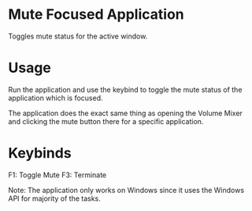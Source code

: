 # Mute Focused Application
Toggles mute status for the active window.

# Usage
Run the application and use the keybind to toggle the mute status of the application which is focused.

The application does the exact same thing as opening the Volume Mixer and clicking the mute button there for a specific application.

# Keybinds

F1: Toggle Mute
F3: Terminate

Note: The application only works on Windows since it uses the Windows API for majority of the tasks.